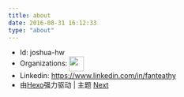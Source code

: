 ```yaml
---
title: about
date: 2016-08-31 16:12:33
type: "about"
---
```



<ul>
<li>Id: joshua-hw</li>
<li>Organizations: <a href="https://github.com/eleme" target="_blank" rel="group" class="fancybox" style="border: 0px;"><img style="display: inline; vertical-align: middle;" src="https://avatars1.githubusercontent.com/u/1201438?v=3&amp;s=84" width="30" height="30"></a></li>
<li>Linkedin: <a href="https://www.linkedin.com/in/fanteathy" target="_blank" rel="external">https://www.linkedin.com/in/fanteathy</a></li>
<li>由<a href="https://hexo.io/" target="_blank">Hexo</a>强力驱动 | 主题 <a href="http://theme-next.iissnan.com/" target="_blank">Next</a></li>
</ul>
